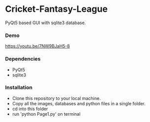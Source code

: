 # Cricket-Fantasy-League
PyQt5 based GUI with sqlite3 database.

### Demo
https://youtu.be/7NW9BJaH5-8

### Dependencies
* PyQt5
* sqlite3

### Installation
* Clone this repository to your local machine.
* Copy all the images, databases and python files in a single folder.
* cd into this folder
* run 'python Page1.py' on terminal

